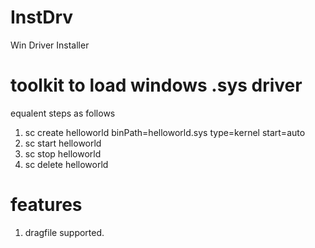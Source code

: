 # InstDrv
Win Driver Installer

# toolkit to load windows .sys driver
equalent steps as follows
  1. sc create helloworld binPath=helloworld.sys type=kernel start=auto
  2. sc start helloworld
  3. sc stop helloworld
  4. sc delete helloworld
  
 # features
  1. dragfile supported.

